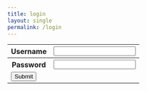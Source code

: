 ```yaml
---
title: login
layout: single
permalink: /login
---
```


<table>
    <tr>
        <th>Username</th>
        <th><input type="text" id="username" name="username"></th>
    </tr>
        <th>Password</th>
        <th><input type="text" id="password" name="password">
    <tr>
    </tr>
        <td><button type="submit" value="Submit" onclick="login_user()">Submit</button></td>
    <tr>
    </tr>
</table>

<script>

    // Replace with domain and api call of backend
    url = ""

    function login_user() {
        const body = {
            username: document.getElementById("username"),
            password: document.getElementById("password")
        };

        const request_options = {
            method: "POST",
            mode: "cors",
            cache: "no-cache",
            credentials: "include",
            body: JSON.stringify(body),
            headers: {
                "content-type" : "application/json"
            }
        };

        fetch(url, request_options).then(response => {
            if (response.status != 200) {
                alert("Error ocurred: Check username and password");
                return;
            }

            alert("Logged in");
            console.log(response);
            window.location.href = "/";
        })


    }
</script>
